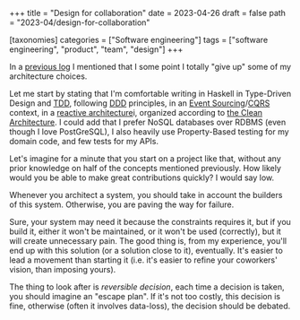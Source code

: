 +++
title = "Design for collaboration"
date = 2023-04-26
draft = false
path = "2023-04/design-for-collaboration"

[taxonomies]
categories = ["Software engineering"]
tags = ["software engineering", "product", "team", "design"]
+++

In a [previous log](@/2023-04-12_cto-retrospective.md) I mentioned that I some point I totally "give up" some of my architecture choices.

Let me start by stating that I'm comfortable writing in Haskell in Type-Driven Design and [TDD](https://en.wikipedia.org/wiki/Test-driven_development), following [DDD](https://en.wikipedia.org/wiki/Domain-driven_design) principles, in an [Event Sourcing](https://martinfowler.com/eaaDev/EventSourcing.html)/[CQRS](https://martinfowler.com/bliki/CQRS.html) context, in a [reactive architecture](https://www.reactivemanifesto.org/)i, organized according to [the Clean Architecture](https://blog.cleancoder.com/uncle-bob/2012/08/13/the-clean-architecture.html).
I could add that I prefer NoSQL databases over RDBMS (even though I love PostGreSQL), I also heavily use Property-Based testing for my domain code, and few tests for my APIs.

Let's imagine for a minute that you start on a project like that, without any prior knowledge on half of the concepts mentioned previously.
How likely would you be able to make great contributions quickly?
I would say low.

Whenever you architect a system, you should take in account the builders of this system.
Otherwise, you are paving the way for failure.

Sure, your system may need it because the constraints requires it, but if you build it, either it won't be maintained, or it won't be used (correctly), but it will create unnecessary pain.
The good thing is, from my experience, you'll end up with this solution (or a solution close to it), eventually.
It's easier to lead a movement than starting it (i.e. it's easier to refine your coworkers' vision, than imposing yours).

The thing to look after is _reversible decision_, each time a decision is taken, you should imagine an "escape plan".
If it's not too costly, this decision is fine, otherwise (often it involves data-loss), the decision should be debated.
